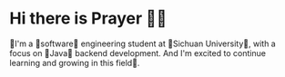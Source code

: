 # Hi there is Prayer 👀👋
👀I'm a 🤔software🤔 engineering student at 🤖Sichuan University🤖, with a focus on 🤗Java🤗 backend development. And I'm excited to continue learning and growing in this field👀.
<!--
**JhoniWu/JhoniWu** is a ✨ _special_ ✨ repository because its `README.md` (this file) appears on your GitHub profile.

Here are some ideas to get you started:

- 🔭 I’m currently working on ...
- 🌱 I’m currently learning ...
- 👯 I’m looking to collaborate on ...
- 🤔 I’m looking for help with ...
- 💬 Ask me about ...
- 📫 How to reach me: ...
- 😄 Pronouns: ...
- ⚡ Fun fact: ...
-->
<br>
<br>
